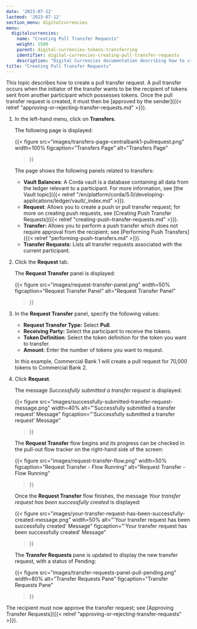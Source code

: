 ```yaml
---
date: '2023-07-12'
lastmod: '2023-07-12'
section_menu: digitalcurrencies
menu:
  digitalcurrencies:
    name: "Creating Pull Transfer Requests"
    weight: 1500
    parent: digital-currencies-tokens-transferring
    identifier: digital-currencies-creating-pull-transfer-requests
    description: "Digital Currencies documentation describing how to create pull transfer requests via the GUI"
title: "Creating Pull Transfer Requests"
---
```


This topic describes how to create a pull transfer request. A pull transfer occurs when the initiator of the transfer wants to be the recipient of tokens sent from another participant which possesses tokens. Once the pull transfer request is created, it must then be [approved by the sender]({{< relref "approving-or-rejecting-transfer-requests.md" >}}).


1. In the left-hand menu, click on **Transfers**.

   The following page is displayed:
   
   {{< 
      figure
	  src="images/transfers-page-centralbank1-pullrequest.png"
      width=100%
	  figcaption="Transfers Page"
	  alt="Transfers Page"
   >}}

   The page shows the following panels related to transfers:

   * **Vault Balances**: A Corda vault is a database containing all data from the ledger relevant to a participant. For more information, see [the Vault topic]({{< relref "/en/platform/corda/5.0/developing-applications/ledger/vault/_index.md" >}}).
   * **Request**: Allows you to create a push or pull transfer request; for more on creating push requests, see [Creating Push Transfer Requests]({{< relref "creating-push-transfer-requests.md" >}}).
   * **Transfer:** Allows you to perform a push transfer which does not require approval from the recipient; see [Performing Push Transfers]({{< relref "performing-push-transfers.md" >}}).
   * **Transfer Requests:** Lists all transfer requests associated with the current participant.

2. Click the **Request** tab.

   The **Request Transfer** panel is displayed:

   {{< 
      figure
	  src="images/request-transfer-panel.png"
      width=50%
	  figcaption="Request Transfer Panel"
	  alt="Request Transfer Panel"
   >}} 
  
3. In the **Request Transfer** panel, specify the following values:

   * **Request Transfer Type:** Select **Pull**.
   * **Receiving Party:** Select the participant to receive the tokens.
   * **Token Definition**: Select the token definition for the token you want to transfer.
   * **Amount**: Enter the number of tokens you want to request.
   
   In this example, Commercial Bank 1 will create a pull request for 70,000 tokens to Commercial Bank 2.

4. Click **Request**. 

   The message *Successfully submitted a transfer request* is displayed:

   {{< 
      figure
	  src="images/successfully-submitted-transfer-request-message.png"
      width=40%
	  alt="'Successfully submitted a transfer request' Message"
	  figcaption="'Successfully submitted a transfer request' Message"
   >}}

   The **Request Transfer** flow begins and its progress can be checked in the pull-out flow tracker on the right-hand side of the screen:
    
   {{< 
      figure
	  src="images/request-transfer-flow.png"
      width=50%
	  figcaption="Request Transfer - Flow Running"
	  alt="Request Transfer - Flow Running"
   >}}  

   Once the **Request Transfer** flow finishes, the message *Your transfer request has been successfully created* is displayed:

   {{< 
      figure
	  src="images/your-transfer-request-has-been-successfully-created-message.png"
      width=50%
	  alt="'Your transfer request has been successfully created' Message"
	  figcaption="'Your transfer request has been successfully created' Message"
   >}}

   The **Transfer Requests** pane is updated to display the new transfer request, with a status of Pending:
   
   {{< 
      figure
	  src="images/transfer-requests-panel-pull-pending.png"
      width=80%
	  alt="Transfer Requests Pane"
	  figcaption="Transfer Requests Pane"
   >}}
   
The recipient must now approve the transfer request; see [Approving Transfer Requests]({{< relref "approving-or-rejecting-transfer-requests" >}}).